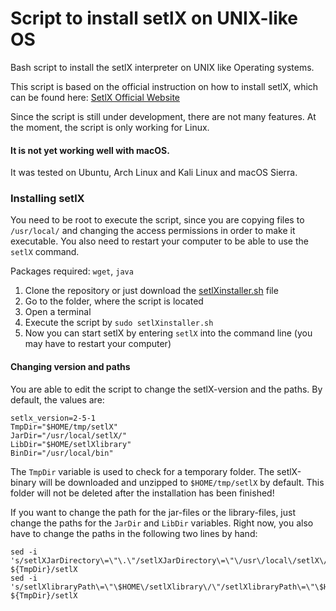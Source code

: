 # Script to install setlX on UNIX-like OS #
Bash script to install the setlX interpreter on UNIX like Operating systems.

This script is based on the official instruction on how to install setlX, which can be found here:
[SetlX Official Website](randoom.org/Software/SetlX)

Since the script is still under development, there are not many features.
At the moment, the script is only working for Linux.
#### It is not yet working well with macOS. ####
It was tested on Ubuntu, Arch Linux and Kali Linux and macOS Sierra.

### Installing setlX ###

You need to be root to execute the script, since you are copying files to <code>/usr/local/</code> and changing the access permissions in order to make it executable. You also need to restart your computer to be able to use the <code>setlX</code> command.

Packages required: <code>wget</code>, <code>java</code>

1. Clone the repository or just download the [setlXinstaller.sh](https://raw.githubusercontent.com/arch37/setlX-Installer/master/setlXinstaller.sh) file
2. Go to the folder, where the script is located
3. Open a terminal
4. Execute the script by <code>sudo setlXinstaller.sh</code>
5. Now you can start setlX by entering <code>setlX</code> into the command line (you may have to restart your computer)

#### Changing version and paths ####

You are able to edit the script to change the setlX-version and the paths.
By default, the values are:
<pre><code>setlx_version=2-5-1
TmpDir="$HOME/tmp/setlX"
JarDir="/usr/local/setlX/"
LibDir="$HOME/setlXlibrary"
BinDir="/usr/local/bin"</code></pre>

The <code>TmpDir</code> variable is used to check for a temporary folder.
The setlX-binary will be downloaded and unzipped to <code>$HOME/tmp/setlX</code> by default.
This folder will not be deleted after the installation has been finished!

If you want to change the path for the jar-files or the library-files, just change the paths for the <code>JarDir</code> and <code>LibDir</code> variables. Right now, you also have to change the paths in the following two lines by hand:

<pre><code>sed -i 's/setlXJarDirectory\=\"\.\"/setlXJarDirectory\=\"\/usr\/local\/setlX\/\"/' ${TmpDir}/setlX
sed -i 's/setlXlibraryPath\=\"\$HOME\/setlXlibrary\/\"/setlXlibraryPath\=\"\$HOME\/setlXlibrary\/\"/' ${TmpDir}/setlX</code></pre>
